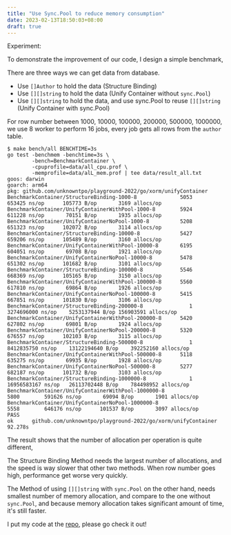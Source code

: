 ```yaml
---
title: "Use Sync.Pool to reduce memory consumption"
date: 2023-02-13T18:50:03+08:00
draft: true
---
```


Experiment:

To demonstrate the improvement of our code, I design a simple benchmark,

There are three ways we can get data from database.

- Use `[]Author` to hold the data (Structure Binding)
- Use `[][]string` to hold the data (Unify Container without `sync.Pool`)
- Use `[][]string` to hold the data, and use sync.Pool to reuse `[][]string` (Unify Container with sync.Pool)


For row number between 1000, 10000, 100000, 200000, 500000, 1000000,
we use 8 worker to perform 16 jobs, every job gets all rows from the `author` table.

```
$ make bench/all BENCHTIME=3s
go test -benchmem -benchtime=3s \
		-bench=BenchmarkContainer \
		-cpuprofile=data/all_cpu.prof \
		-memprofile=data/alL_mem.prof | tee data/result_all.txt
goos: darwin
goarch: arm64
pkg: github.com/unknowntpo/playground-2022/go/xorm/unifyContainer
BenchmarkContainer/StructureBinding-1000-8         	    5053	    653425 ns/op	  105773 B/op	    3169 allocs/op
BenchmarkContainer/UnifyContainerWithPool-1000-8   	    5924	    611228 ns/op	   70151 B/op	    1935 allocs/op
BenchmarkContainer/UnifyContainerNoPool-1000-8     	    5208	    651323 ns/op	  102072 B/op	    3114 allocs/op
BenchmarkContainer/StructureBinding-10000-8        	    5427	    659206 ns/op	  105489 B/op	    3160 allocs/op
BenchmarkContainer/UnifyContainerWithPool-10000-8  	    6195	    604051 ns/op	   69708 B/op	    1921 allocs/op
BenchmarkContainer/UnifyContainerNoPool-10000-8    	    5478	    651302 ns/op	  101682 B/op	    3101 allocs/op
BenchmarkContainer/StructureBinding-100000-8       	    5546	    668369 ns/op	  105165 B/op	    3150 allocs/op
BenchmarkContainer/UnifyContainerWithPool-100000-8 	    5560	    617810 ns/op	   69864 B/op	    1926 allocs/op
BenchmarkContainer/UnifyContainerNoPool-100000-8   	    5415	    667851 ns/op	  101830 B/op	    3106 allocs/op
BenchmarkContainer/StructureBinding-200000-8       	       1	3274696000 ns/op	5253137944 B/op	156903591 allocs/op
BenchmarkContainer/UnifyContainerWithPool-200000-8 	    5420	    627802 ns/op	   69801 B/op	    1924 allocs/op
BenchmarkContainer/UnifyContainerNoPool-200000-8   	    5320	    676557 ns/op	  102103 B/op	    3115 allocs/op
BenchmarkContainer/StructureBinding-500000-8       	       1	8412835750 ns/op	13122194640 B/op	392252160 allocs/op
BenchmarkContainer/UnifyContainerWithPool-500000-8 	    5118	    635275 ns/op	   69935 B/op	    1928 allocs/op
BenchmarkContainer/UnifyContainerNoPool-500000-8   	    5277	    682187 ns/op	  101732 B/op	    3103 allocs/op
BenchmarkContainer/StructureBinding-1000000-8      	       1	16956583167 ns/op	26113702448 B/op	784498952 allocs/op
BenchmarkContainer/UnifyContainerWithPool-1000000-8         	    5800	    591626 ns/op	   69094 B/op	    1901 allocs/op
BenchmarkContainer/UnifyContainerNoPool-1000000-8           	    5558	    646176 ns/op	  101537 B/op	    3097 allocs/op
PASS
ok  	github.com/unknowntpo/playground-2022/go/xorm/unifyContainer	92.278s
```

The result shows that the number of allocation per operation is quite different,

The Structure Binding Method needs the largest number of allocations, and the speed is way slower that other two methods. When row number goes high, performance get worse very quickly.

The Method of using `[][]string` with `sync.Pool` on the other hand, 
needs smallest number of memory allocation,
and compare to the one without `sync.Pool`, and because memory allocation takes significant amount of time, it's still faster.

I put my code at the [repo](https://github.com/unknowntpo/playground-2022/tree/master/go/xorm/unifyContainer), please go check it out!
